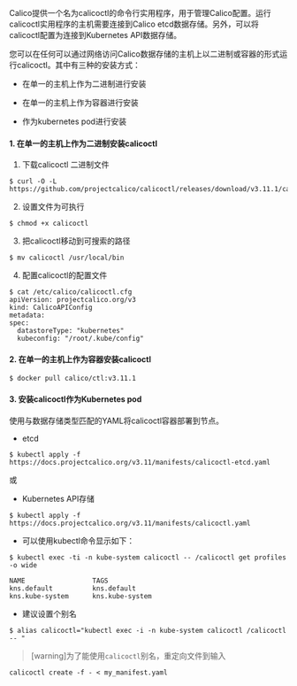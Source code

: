 Calico提供一个名为calicoctl的命令行实用程序，用于管理Calico配置。运行calicoctl实用程序的主机需要连接到Calico etcd数据存储。另外，可以将calicoctl配置为连接到Kubernetes API数据存储。

您可以在任何可以通过网络访问Calico数据存储的主机上以二进制或容器的形式运行calicoctl。其中有三种的安装方式：

- 在单一的主机上作为二进制进行安装

- 在单一的主机上作为容器进行安装

- 作为kubernetes pod进行安装

#### 1. 在单一的主机上作为二进制安装calicoctl

1. 下载calicoctl 二进制文件

```shell
$ curl -O -L  https://github.com/projectcalico/calicoctl/releases/download/v3.11.1/calicoctl
```

2. 设置文件为可执行

```shell
$ chmod +x calicoctl
```

3. 把calicoctl移动到可搜索的路径

```shell
$ mv calicoctl /usr/local/bin
```

4. 配置calicoctl的配置文件

```shell
$ cat /etc/calico/calicoctl.cfg
apiVersion: projectcalico.org/v3
kind: CalicoAPIConfig
metadata:
spec:
  datastoreType: "kubernetes"
  kubeconfig: "/root/.kube/config"
```

#### 2. 在单一的主机上作为容器安装calicoctl

```shell
$ docker pull calico/ctl:v3.11.1
```



#### 3. 安装calicoctl作为Kubernetes pod

使用与数据存储类型匹配的YAML将calicoctl容器部署到节点。

- etcd

```shell
$ kubectl apply -f https://docs.projectcalico.org/v3.11/manifests/calicoctl-etcd.yaml
```

或
- Kubernetes API存储

```shell
$ kubectl apply -f https://docs.projectcalico.org/v3.11/manifests/calicoctl.yaml
```

- 可以使用kubectl命令显示如下：

```shell
$ kubectl exec -ti -n kube-system calicoctl -- /calicoctl get profiles -o wide

NAME                 TAGS
kns.default          kns.default
kns.kube-system      kns.kube-system
```

- 建议设置个别名

```shell
$ alias calicoctl="kubectl exec -i -n kube-system calicoctl /calicoctl -- "
```

>[warning]为了能使用`calicoctl`别名，重定向文件到输入

```shell
calicoctl create -f - < my_manifest.yaml
```